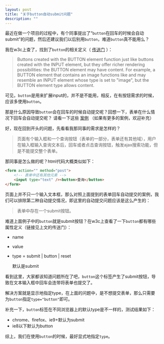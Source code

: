 ```yaml
---
layout: post
title: "关于button自动submit问题"
description: ""
---
```


最近在做一个项目的过程中，有个同事提出了“`button`在回车的时候会自动submit”的问题，然后还建议我们以后别用`button`，难道`button`真不能用么？

我在w3c上查了，找到了`button`的相关定义（ [传送门](http://www.w3.org/TR/html401/interact/forms.html#h-17.5) ）：

> Buttons created with the BUTTON element function just like buttons created
> with the INPUT element, but they offer richer rendering possibilities: the
> BUTTON element may have content. For example, a BUTTON element that contains
> an image functions like and may resemble an INPUT element whose type is set to
> "image", but the BUTTON element type allows content.

可见，`button`是用来扩展input的，并不是不能用，相反，在有按钮需求的时候，应该多使用`button`。

那是什么原因导致`button`会在回车的时候自动提交呢？回想一下，表单在什么情况下回车会自动提交呢？
请看一下这些 [案例](http://jsfiddle.net/bluthcy/CeUem/) （如果有更多的案例，欢迎补充）

好，现在回到开头的问题，先看看我那同事的需求是怎样的？

> 页面有个输入框和一个查询按钮（表单的一部分，表单还有其他域），用户在输入框输入查询文本后，回车或者点击查询按钮，触发ajax搜索功能，但是不能提交整个表单。

那同事是怎么做的呢？html代码大概类似如下：

```html
<form action="" method="post">
    <!-- 表单中还有其他元素 -->
    <input type="text" /><button>查询</button>
</form>
```

页面上并不只一个输入文本框，那么对照上面提到的表单回车自动提交的案例，我们可以排除第二种自动提交情况，即这里的自动提交问题应该是这么产生的：

> 表单中存在一个submit按钮。

难道上面例子中的`button`就是submit按钮？在w3c上查看了一下`button`都有哪些属性定义（链接见上文的传送门）：

* name
* value
* type = submit | button | reset
    
    默认是submit

看到这里，大家都该知道问题所在了吧，`button`这个标签产生了submit按钮，导致在文本输入框中回车会连带将表单也提交了。

解决方案就是显示地指定type，在上面的问题中，是不想提交表单，那么只需要为`button`指定`type="button"`即可。

补充一下，`button`标签在不同浏览器上的默认type是不一样的，测试结果如下：

* chrome、firefox、ie9+默认为submit
* ie8以下默认为button

综上，我们在使用`button`的时候，最好显式地指定`type`。
